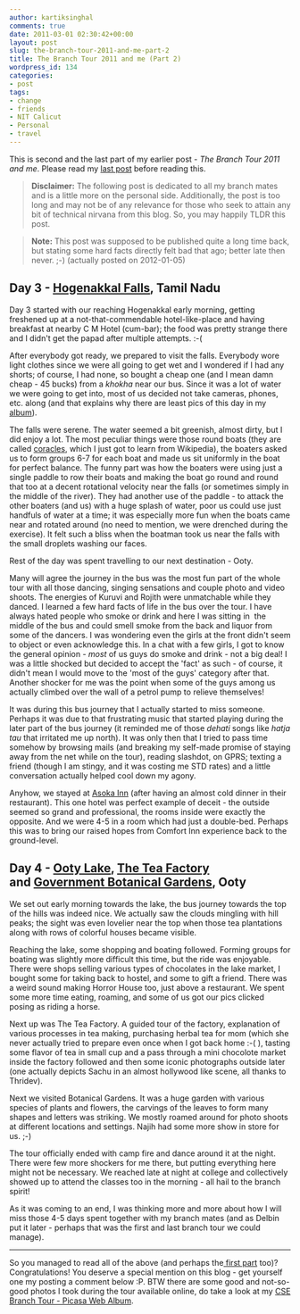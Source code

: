 ```yaml
---
author: kartiksinghal
comments: true
date: 2011-03-01 02:30:42+00:00
layout: post
slug: the-branch-tour-2011-and-me-part-2
title: The Branch Tour 2011 and me (Part 2)
wordpress_id: 134
categories:
- post
tags:
- change
- friends
- NIT Calicut
- Personal
- travel
---
```


This is second and the last part of my earlier post - _The Branch Tour 2011 and me_. Please read my [last post](http://k4rtik.wordpress.com/2011/02/28/the-branch-tour-2011-and-me-part-1/) before reading this.


> **Disclaimer:** The following post is dedicated to all my branch mates and is a little more on the personal side. Additionally, the post is too long and may not be of any relevance for those who seek to attain any bit of technical nirvana from this blog. So, you may happily TLDR this post.

> **Note:** This post was supposed to be published quite a long time back, but stating some hard facts directly felt bad that ago; better late then never. ;-) (actually posted on 2012-01-05)




## Day 3 - [Hogenakkal Falls](http://en.wikipedia.org/wiki/Hogenakkal_Falls), Tamil Nadu


Day 3 started with our reaching Hogenakkal early morning, getting freshened up at a not-that-commendable hotel-like-place and having breakfast at nearby C M Hotel (cum-bar); the food was pretty strange there and I didn't get the papad after multiple attempts. :-(

After everybody got ready, we prepared to visit the falls. Everybody wore light clothes since we were all going to get wet and I wondered if I had any shorts; of course, I had none, so bought a cheap one (and I mean damn cheap - 45 bucks) from a _khokha_ near our bus. Since it was a lot of water we were going to get into, most of us decided not take cameras, phones, etc. along (and that explains why there are least pics of this day in my [album](https://picasaweb.google.com/kartiksinghal/CSE200913BranchTour2011?authuser=0&authkey=Gv1sRgCIPG0ODz2KTblAE&feat=directlink)).

The falls were serene. The water seemed a bit greenish, almost dirty, but I did enjoy a lot. The most peculiar things were those round boats (they are called [coracles](http://en.wikipedia.org/wiki/Indian_coracles), which I just got to learn from Wikipedia), the boaters asked us to form groups 6-7 for each boat and made us sit uniformly in the boat for perfect balance. The funny part was how the boaters were using just a single paddle to row their boats and making the boat go round and round that too at a decent rotational velocity near the falls (or sometimes simply in the middle of the river). They had another use of the paddle - to attack the other boaters (and us) with a huge splash of water, poor us could use just handfuls of water at a time; it was especially more fun when the boats came near and rotated around (no need to mention, we were drenched during the exercise). It felt such a bliss when the boatman took us near the falls with the small droplets washing our faces.

Rest of the day was spent travelling to our next destination - Ooty.

Many will agree the journey in the bus was the most fun part of the whole tour with all those dancing, singing sensations and couple photo and video shoots. The energies of Kuruvi and Rojith were unmatchable while they danced. I learned a few hard facts of life in the bus over the tour. I have always hated people who smoke or drink and here I was sitting in  the middle of the bus and could smell smoke from the back and liquor from some of the dancers. I was wondering even the girls at the front didn't seem to object or even acknowledge this. In a chat with a few girls, I got to know the general opinion - _most_ of us guys do smoke and drink - not a big deal! I was a little shocked but decided to accept the 'fact' as such - of course, it didn't mean I would move to the 'most of the guys' category after that. Another shocker for me was the point when some of the guys among us actually climbed over the wall of a petrol pump to relieve themselves!

It was during this bus journey that I actually started to miss someone. Perhaps it was due to that frustrating music that started playing during the later part of the bus journey (it reminded me of those _dehati_ songs like _hatja tau_ that irritated me up north). It was only then that I tried to pass time somehow by browsing mails (and breaking my self-made promise of staying away from the net while on the tour), reading slashdot, on GPRS; texting a friend (though I am stingy, and it was costing me STD rates) and a little conversation actually helped cool down my agony.

Anyhow, we stayed at [Asoka Inn](http://asokainn.com/) (after having an almost cold dinner in their restaurant). This one hotel was perfect example of deceit - the outside seemed so grand and professional, the rooms inside were exactly the opposite. And we were 4-5 in a room which had just a double-bed. Perhaps this was to bring our raised hopes from Comfort Inn experience back to the ground-level.


## Day 4 - [Ooty Lake](http://en.wikipedia.org/wiki/Ooty_lake), [The Tea Factory](http://www.fullstopindia.com/the-tea-factory-ooty-tamil-nadu) and [Government Botanical Gardens](http://en.wikipedia.org/wiki/Government_Botanical_Gardens,_Ooty), Ooty


We set out early morning towards the lake, the bus journey towards the top of the hills was indeed nice. We actually saw the clouds mingling with hill peaks; the sight was even lovelier near the top when those tea plantations along with rows of colorful houses became visible.

Reaching the lake, some shopping and boating followed. Forming groups for boating was slightly more difficult this time, but the ride was enjoyable. There were shops selling various types of chocolates in the lake market, I bought some for taking back to hostel, and some to gift a friend. There was a weird sound making Horror House too, just above a restaurant. We spent some more time eating, roaming, and some of us got our pics clicked posing as riding a horse.

Next up was The Tea Factory. A guided tour of the factory, explanation of various processes in tea making, purchasing herbal tea for mom (which she never actually tried to prepare even once when I got back home :-( ), tasting some flavor of tea in small cup and a pass through a mini chocolote market inside the factory followed and then some iconic photographs outside later (one actually depicts Sachu in an almost hollywood like scene, all thanks to Thridev).

Next we visited Botanical Gardens. It was a huge garden with various species of plants and flowers, the carvings of the leaves to form many shapes and letters was striking. We mostly roamed around for photo shoots at different locations and settings. Najih had some more show in store for us. ;-)

The tour officially ended with camp fire and dance around it at the night. There were few more shockers for me there, but putting everything here might not be necessary. We reached late at night at college and collectively showed up to attend the classes too in the morning - all hail to the branch spirit!

As it was coming to an end, I was thinking more and more about how I will miss those 4-5 days spent together with my branch mates (and as Delbin put it later - perhaps that was the first and last branch tour we could manage).



* * *



So you managed to read all of the above (and perhaps the[ first part](http://k4rtik.wordpress.com/2011/02/28/the-branch-tour-2011-and-me-part-1/) too)? Congratulations! You deserve a special mention on this blog - get yourself one my posting a comment below :P. BTW there are some good and not-so-good photos I took during the tour available online, do take a look at my [CSE Branch Tour - Picasa Web Album](https://picasaweb.google.com/kartiksinghal/CSE200913BranchTour2011?authkey=Gv1sRgCIPG0ODz2KTblAE&feat=directlink).
